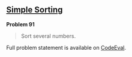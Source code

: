 [Simple Sorting][ce]
--------------------

**Problem 91**

> Sort several numbers.

Full problem statement is available on [CodeEval][ce].

[ce]: https://www.codeeval.com/browse/91/
      "View problem statement on CodeEval"
